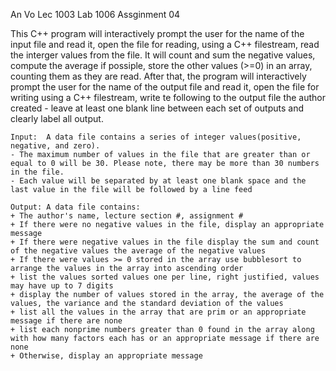 An Vo Lec 1003 Lab 1006 Assginment 04

This C++ program will interactively prompt the user for the name of the input file and
read it, open the file for reading, using a C++ filestream, read the interger values
from the file. It will count and sum the negative values, compute the average if
possiple, store the other values (>=0) in an array, counting them as they are read.
After that, the program will interactively prompt the user for the name of the output
file and read it, open the file for writing using a C++ filestream, write te following
to the output file the author created - leave at least one blank line between each set 
of outputs and clearly label all output.
```
Input: 	A data file contains a series of integer values(positive, negative, and zero).
- The maximum number of values in the file that are greater than or equal to 0 will be 30. Please note, there may be more than 30 numbers in the file.
- Each value will be separated by at least one blank space and the last value in the file will be followed by a line feed

Output:	A data file contains:
+ The author's name, lecture section #, assignment #
+ If there were no negative values in the file, display an appropriate message
+ If there were negative values in the file display	the sum and count of the negative values the average of the negative values
+ If there were values >= 0 stored in the array	use bubblesort to arrange the values in the array into ascending order
+ list the values sorted values one per line, right justified, values may have up to 7 digits
+ display the number of values stored in the array, the average of the values, the variance and the standard deviation of the values
+ list all the values in the array that are prim or an appropriate message if there are none
+ list each nonprime numbers greater than 0 found in the array along with how many factors each has or an appropriate message if there are none
+ Otherwise, display an appropriate message
```